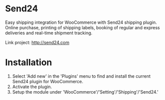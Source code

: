 # Send24
Easy shipping integration for WooCommerce with Send24 shipping plugin. Online purchase, printing of shipping labels, booking of regular and express deliveries and real-time shipment tracking. 

Link project: http://send24.com

# Installation

1. Select 'Add new' in the 'Plugins' menu to find and install the current Send24 plugin for WooCommerce.
2. Activate the plugin.
3. Setup the module under 'WooCommerce'/'Setting'/'Shipping'/'Send24.'
